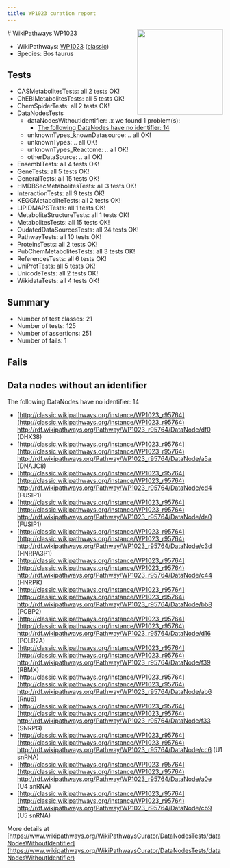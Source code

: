 ```yaml
---
title: WP1023 curation report
---
```


<img style="float: right; width: 200px" src="https://upload.wikimedia.org/wikipedia/commons/thumb/8/83/Wplogo_with_text_500.png/640px-Wplogo_with_text_500.png" />
# WikiPathways WP1023

* WikiPathways: [WP1023](https://wikipathways.org/pathways/WP1023) ([classic](https://classic.wikipathways.org/instance/WP1023))
* Species: Bos taurus
## Tests
* CASMetabolitesTests: all 2 tests OK!
* ChEBIMetabolitesTests: all 5 tests OK!
* ChemSpiderTests: all 2 tests OK!
* DataNodesTests
    * dataNodesWithoutIdentifier: .x we found 1 problem(s):
        * [The following DataNodes have no identifier: 14](#8792c494)
    * unknownTypes_knownDatasource: .. all OK!
    * unknownTypes: .. all OK!
    * unknownTypes_Reactome: .. all OK!
    * otherDataSource: .. all OK!
* EnsemblTests: all 4 tests OK!
* GeneTests: all 5 tests OK!
* GeneralTests: all 15 tests OK!
* HMDBSecMetabolitesTests: all 3 tests OK!
* InteractionTests: all 9 tests OK!
* KEGGMetaboliteTests: all 2 tests OK!
* LIPIDMAPSTests: all 1 tests OK!
* MetaboliteStructureTests: all 1 tests OK!
* MetabolitesTests: all 15 tests OK!
* OudatedDataSourcesTests: all 24 tests OK!
* PathwayTests: all 10 tests OK!
* ProteinsTests: all 2 tests OK!
* PubChemMetabolitesTests: all 3 tests OK!
* ReferencesTests: all 6 tests OK!
* UniProtTests: all 5 tests OK!
* UnicodeTests: all 2 tests OK!
* WikidataTests: all 4 tests OK!


## Summary

* Number of test classes: 21
* Number of tests: 125
* Number of assertions: 251
* Number of fails: 1

## Fails

<a name="8792c494" />

## Data nodes without an identifier

The following DataNodes have no identifier: 14

* [http://classic.wikipathways.org/instance/WP1023_r95764](http://classic.wikipathways.org/instance/WP1023_r95764) http://rdf.wikipathways.org/Pathway/WP1023_r95764/DataNode/df0 (DHX38)
* [http://classic.wikipathways.org/instance/WP1023_r95764](http://classic.wikipathways.org/instance/WP1023_r95764) http://rdf.wikipathways.org/Pathway/WP1023_r95764/DataNode/a5a (DNAJC8)
* [http://classic.wikipathways.org/instance/WP1023_r95764](http://classic.wikipathways.org/instance/WP1023_r95764) http://rdf.wikipathways.org/Pathway/WP1023_r95764/DataNode/cd4 (FUSIP1)
* [http://classic.wikipathways.org/instance/WP1023_r95764](http://classic.wikipathways.org/instance/WP1023_r95764) http://rdf.wikipathways.org/Pathway/WP1023_r95764/DataNode/da0 (FUSIP1)
* [http://classic.wikipathways.org/instance/WP1023_r95764](http://classic.wikipathways.org/instance/WP1023_r95764) http://rdf.wikipathways.org/Pathway/WP1023_r95764/DataNode/c3d (HNRPA3P1)
* [http://classic.wikipathways.org/instance/WP1023_r95764](http://classic.wikipathways.org/instance/WP1023_r95764) http://rdf.wikipathways.org/Pathway/WP1023_r95764/DataNode/c44 (HNRPK)
* [http://classic.wikipathways.org/instance/WP1023_r95764](http://classic.wikipathways.org/instance/WP1023_r95764) http://rdf.wikipathways.org/Pathway/WP1023_r95764/DataNode/bb8 (PCBP2)
* [http://classic.wikipathways.org/instance/WP1023_r95764](http://classic.wikipathways.org/instance/WP1023_r95764) http://rdf.wikipathways.org/Pathway/WP1023_r95764/DataNode/d16 (POLR2A)
* [http://classic.wikipathways.org/instance/WP1023_r95764](http://classic.wikipathways.org/instance/WP1023_r95764) http://rdf.wikipathways.org/Pathway/WP1023_r95764/DataNode/f39 (RBMX)
* [http://classic.wikipathways.org/instance/WP1023_r95764](http://classic.wikipathways.org/instance/WP1023_r95764) http://rdf.wikipathways.org/Pathway/WP1023_r95764/DataNode/ab6 (Rnu6)
* [http://classic.wikipathways.org/instance/WP1023_r95764](http://classic.wikipathways.org/instance/WP1023_r95764) http://rdf.wikipathways.org/Pathway/WP1023_r95764/DataNode/f33 (SNRPG)
* [http://classic.wikipathways.org/instance/WP1023_r95764](http://classic.wikipathways.org/instance/WP1023_r95764) http://rdf.wikipathways.org/Pathway/WP1023_r95764/DataNode/cc6 (U1 snRNA)
* [http://classic.wikipathways.org/instance/WP1023_r95764](http://classic.wikipathways.org/instance/WP1023_r95764) http://rdf.wikipathways.org/Pathway/WP1023_r95764/DataNode/a0e (U4 snRNA)
* [http://classic.wikipathways.org/instance/WP1023_r95764](http://classic.wikipathways.org/instance/WP1023_r95764) http://rdf.wikipathways.org/Pathway/WP1023_r95764/DataNode/cb9 (U5 snRNA)


More details at [https://www.wikipathways.org/WikiPathwaysCurator/DataNodesTests/dataNodesWithoutIdentifier](https://www.wikipathways.org/WikiPathwaysCurator/DataNodesTests/dataNodesWithoutIdentifier)

